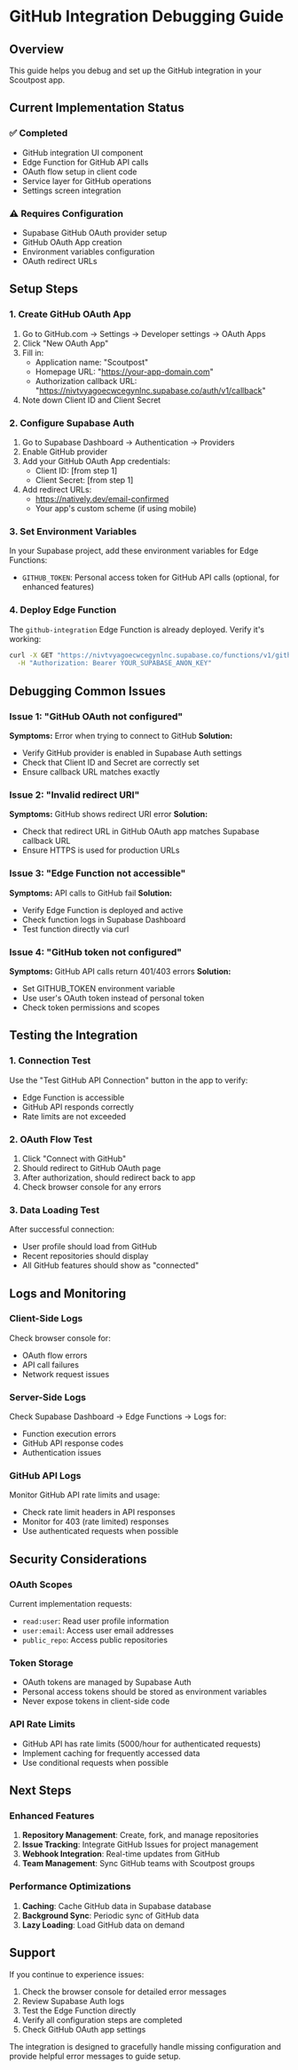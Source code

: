
# GitHub Integration Debugging Guide

## Overview
This guide helps you debug and set up the GitHub integration in your Scoutpost app.

## Current Implementation Status

### ✅ Completed
- GitHub integration UI component
- Edge Function for GitHub API calls
- OAuth flow setup in client code
- Service layer for GitHub operations
- Settings screen integration

### ⚠️ Requires Configuration
- Supabase GitHub OAuth provider setup
- GitHub OAuth App creation
- Environment variables configuration
- OAuth redirect URLs

## Setup Steps

### 1. Create GitHub OAuth App
1. Go to GitHub.com → Settings → Developer settings → OAuth Apps
2. Click "New OAuth App"
3. Fill in:
   - Application name: "Scoutpost"
   - Homepage URL: "https://your-app-domain.com"
   - Authorization callback URL: "https://nivtvyagoecwcegynlnc.supabase.co/auth/v1/callback"
4. Note down Client ID and Client Secret

### 2. Configure Supabase Auth
1. Go to Supabase Dashboard → Authentication → Providers
2. Enable GitHub provider
3. Add your GitHub OAuth App credentials:
   - Client ID: [from step 1]
   - Client Secret: [from step 1]
4. Add redirect URLs:
   - https://natively.dev/email-confirmed
   - Your app's custom scheme (if using mobile)

### 3. Set Environment Variables
In your Supabase project, add these environment variables for Edge Functions:
- `GITHUB_TOKEN`: Personal access token for GitHub API calls (optional, for enhanced features)

### 4. Deploy Edge Function
The `github-integration` Edge Function is already deployed. Verify it's working:
```bash
curl -X GET "https://nivtvyagoecwcegynlnc.supabase.co/functions/v1/github-integration?action=test" \
  -H "Authorization: Bearer YOUR_SUPABASE_ANON_KEY"
```

## Debugging Common Issues

### Issue 1: "GitHub OAuth not configured"
**Symptoms:** Error when trying to connect to GitHub
**Solution:** 
- Verify GitHub provider is enabled in Supabase Auth settings
- Check that Client ID and Secret are correctly set
- Ensure callback URL matches exactly

### Issue 2: "Invalid redirect URI"
**Symptoms:** GitHub shows redirect URI error
**Solution:**
- Check that redirect URL in GitHub OAuth app matches Supabase callback URL
- Ensure HTTPS is used for production URLs

### Issue 3: "Edge Function not accessible"
**Symptoms:** API calls to GitHub fail
**Solution:**
- Verify Edge Function is deployed and active
- Check function logs in Supabase Dashboard
- Test function directly via curl

### Issue 4: "GitHub token not configured"
**Symptoms:** GitHub API calls return 401/403 errors
**Solution:**
- Set GITHUB_TOKEN environment variable
- Use user's OAuth token instead of personal token
- Check token permissions and scopes

## Testing the Integration

### 1. Connection Test
Use the "Test GitHub API Connection" button in the app to verify:
- Edge Function is accessible
- GitHub API responds correctly
- Rate limits are not exceeded

### 2. OAuth Flow Test
1. Click "Connect with GitHub"
2. Should redirect to GitHub OAuth page
3. After authorization, should redirect back to app
4. Check browser console for any errors

### 3. Data Loading Test
After successful connection:
- User profile should load from GitHub
- Recent repositories should display
- All GitHub features should show as "connected"

## Logs and Monitoring

### Client-Side Logs
Check browser console for:
- OAuth flow errors
- API call failures
- Network request issues

### Server-Side Logs
Check Supabase Dashboard → Edge Functions → Logs for:
- Function execution errors
- GitHub API response codes
- Authentication issues

### GitHub API Logs
Monitor GitHub API rate limits and usage:
- Check rate limit headers in API responses
- Monitor for 403 (rate limited) responses
- Use authenticated requests when possible

## Security Considerations

### OAuth Scopes
Current implementation requests:
- `read:user`: Read user profile information
- `user:email`: Access user email addresses
- `public_repo`: Access public repositories

### Token Storage
- OAuth tokens are managed by Supabase Auth
- Personal access tokens should be stored as environment variables
- Never expose tokens in client-side code

### API Rate Limits
- GitHub API has rate limits (5000/hour for authenticated requests)
- Implement caching for frequently accessed data
- Use conditional requests when possible

## Next Steps

### Enhanced Features
1. **Repository Management**: Create, fork, and manage repositories
2. **Issue Tracking**: Integrate GitHub Issues for project management
3. **Webhook Integration**: Real-time updates from GitHub
4. **Team Management**: Sync GitHub teams with Scoutpost groups

### Performance Optimizations
1. **Caching**: Cache GitHub data in Supabase database
2. **Background Sync**: Periodic sync of GitHub data
3. **Lazy Loading**: Load GitHub data on demand

## Support

If you continue to experience issues:
1. Check the browser console for detailed error messages
2. Review Supabase Auth logs
3. Test the Edge Function directly
4. Verify all configuration steps are completed
5. Check GitHub OAuth app settings

The integration is designed to gracefully handle missing configuration and provide helpful error messages to guide setup.
